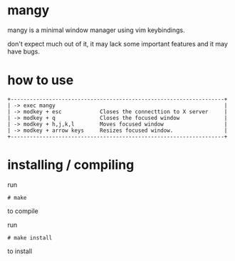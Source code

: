 # mangy
mangy is a minimal window manager using vim keybindings.

don't expect much out of it, it may lack some important features and it may have bugs.

# how to use
```
+-------------------------------------------------------------------+
| -> exec mangy                                                     |
| -> modkey + esc            Closes the connecttion to X server     |
| -> modkey + q              Closes the focused window              |
| -> modkey + h,j,k,l        Moves focused window                   |
| -> modkey + arrow keys     Resizes focused window.                |
+-------------------------------------------------------------------+
```

# installing / compiling
run 
```
# make
```
to compile

run 
```
# make install
```
to install
